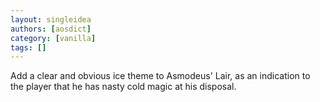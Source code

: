 ```yaml
---
layout: singleidea
authors: [aosdict]
category: [vanilla]
tags: []
---
```

Add a clear and obvious ice theme to Asmodeus' Lair, as an indication to the player that he has nasty cold magic at his disposal.

